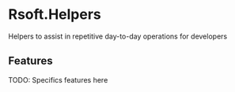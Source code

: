 # Rsoft.Helpers
Helpers to assist in repetitive day-to-day operations for developers

## Features

TODO: Specifics features here
